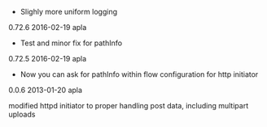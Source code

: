  * Slighly more uniform logging

0.72.6 2016-02-19 apla

 * Test and minor fix for pathInfo

0.72.5 2016-02-19 apla

 * Now you can ask for pathInfo within flow configuration for http initiator

0.0.6 2013-01-20 apla

modified httpd initiator to proper handling post data, including multipart uploads
